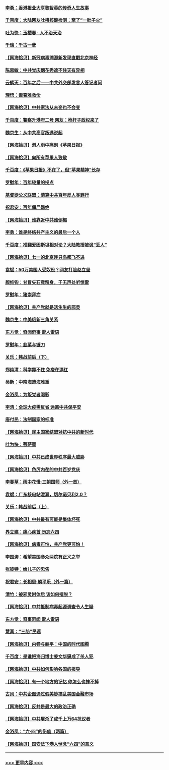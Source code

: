 #### [李勇：香港报业大亨黎智英的传奇人生故事](../pages/nsc993/n13055258.md?t=06292302) 
#### [千百度：大陆网友吐槽核酸检测：窝了“一肚子火”](../pages/nsc993/n13055194.md?t=06292302) 
#### [吐为快：玉楼春 · 人不治天治](../pages/nsc993/n13054028.md?t=06292302) 
#### [千瑞：千古一孽](../pages/nsc993/n13054016.md?t=06292302) 
#### [【网海拾贝】新冠病毒溯源新发现直戳北京神经](../pages/nsc993/n13052425.md?t=06292302) 
#### [陈思敏：中共党庆烟花秀遮不住天有异相](../pages/nsc993/n13052020.md?t=06292302) 
#### [云鹤天：百年之后——中共外交部发言人答记者问](../pages/nsc993/n13051604.md?t=06292302) 
#### [理悟：毒誓难救命](../pages/nsc993/n13051601.md?t=06292302) 
#### [【网海拾贝】中共家法从未变也不会变](../pages/nsc993/n13050366.md?t=06292302) 
#### [千百度：警察升港府二号 网友：枪杆子政权来了](../pages/nsc993/n13050261.md?t=06292302) 
#### [魏京生：从中共高官叛逃说起](../pages/nsc993/n13048997.md?t=06292302) 
#### [【网海拾贝】港人雨中痛别《苹果日报》](../pages/nsc993/n13048941.md?t=06292302) 
#### [【网海拾贝】向所有苹果人致敬](../pages/nsc993/n13046795.md?t=06292302) 
#### [千百度：《苹果日报》不在了，但“苹果精神”长存](../pages/nsc993/n13046703.md?t=06292302) 
#### [罗慰年：百年较量的拐点](../pages/nsc993/n13046542.md?t=06292302) 
#### [基督徒公义联盟：清算中共百年反人类罪行](../pages/nsc993/n13046499.md?t=06292302) 
#### [祝君安：百年僵尸罄绝](../pages/nsc993/n13045595.md?t=06292302) 
#### [【网海拾贝】谁靠近中共谁倒楣](../pages/nsc993/n13044667.md?t=06292302) 
#### [李勇：谁是终结共产主义的最后一个人](../pages/nsc993/n13044397.md?t=06292302) 
#### [千百度：推翻爱因斯坦相对论？大陆教授被讽“丢人”](../pages/nsc993/n13043908.md?t=06292302) 
#### [【网海拾贝】七一的北京连只鸟都飞不进](../pages/nsc993/n13041377.md?t=06292302) 
#### [袁斌：50万美国人受奴役？网友打脸赵立坚](../pages/nsc993/n13041330.md?t=06292302) 
#### [颜纯钩：甘冒矢石竟粉身，于无声处听惊雷](../pages/nsc993/n13041140.md?t=06292302) 
#### [罗慰年：猪崇拜症](../pages/nsc993/n13041071.md?t=06292302) 
#### [【网海拾贝】共产党就是活生生的邪灵](../pages/nsc993/n13036627.md?t=06292302) 
#### [魏京生：中美俄新三角关系](../pages/nsc993/n13035986.md?t=06292302) 
#### [东方觉：奇闻奇事 雷人雷语](../pages/nsc993/n13035878.md?t=06292302) 
#### [罗慰年：韭菜与镰刀](../pages/nsc993/n13034374.md?t=06292302) 
#### [关乐：韩战前后（下）](../pages/nsc993/n13034113.md?t=06292302) 
#### [郑纯清：科学靠不住 免疫在漂红](../pages/nsc993/n13034093.md?t=06292302) 
#### [吴新：中南海遭海难重](../pages/nsc993/n13034084.md?t=06292302) 
#### [金浴凤：为叛党者喝彩](../pages/nsc993/n13034058.md?t=06292302) 
#### [李清：全球大疫需反省 远离中共保平安](../pages/nsc993/n13033784.md?t=06292302) 
#### [唐付民：法制国家的标准](../pages/nsc993/n13032944.md?t=06292302) 
#### [【网海拾贝】民主国家结盟对抗中共的新时代](../pages/nsc993/n13031717.md?t=06292302) 
#### [吐为快：菩萨蛮](../pages/nsc993/n13030033.md?t=06292302) 
#### [【网海拾贝】中共已成世界秩序最大威胁](../pages/nsc993/n13028138.md?t=06292302) 
#### [【网海拾贝】色厉内荏的中共百岁党庆](../pages/nsc993/n13025582.md?t=06292302) 
#### [李春草：雨中花慢‧三朝国师（外一首）](../pages/nsc993/n13025567.md?t=06292302) 
#### [袁斌：广东核电站泄漏，切尔诺贝利2.0？](../pages/nsc993/n13025475.md?t=06292302) 
#### [关乐：韩战前后（上）](../pages/nsc993/n13025387.md?t=06292302) 
#### [【网海拾贝】中共最有可能是集体坏死](../pages/nsc993/n13023101.md?t=06292302) 
#### [界立建：痛心疾首 勿忘六四](../pages/nsc993/n13022339.md?t=06292302) 
#### [【网海拾贝】病毒可怕，共产党更可怕！](../pages/nsc993/n13020728.md?t=06292302) 
#### [李国涛：希望美国参众两院有正义之举](../pages/nsc993/n13020674.md?t=06292302) 
#### [张彼特：给儿子的忠告](../pages/nsc993/n13018934.md?t=06292302) 
#### [祝君安：长相思‧躺平乐（外一篇）](../pages/nsc993/n13018923.md?t=06292302) 
#### [清竹：被邪灵附体后 该如何摆脱？](../pages/nsc993/n13018877.md?t=06292302) 
#### [【网海拾贝】中共抵制病毒起源调查令人生疑](../pages/nsc993/n13017785.md?t=06292302) 
#### [东方觉：奇事奇闻 雷人雷语](../pages/nsc993/n13017577.md?t=06292302) 
#### [慧真：“三胎”民谣](../pages/nsc993/n13017394.md?t=06292302) 
#### [【网海拾贝】内卷与躺平：中国的时代图腾](../pages/nsc993/n13016128.md?t=06292302) 
#### [千百度：是谁把海归博士姜文华逼成了杀人犯](../pages/nsc993/n13015218.md?t=06292302) 
#### [【网海拾贝】中共如何影响各国的报导](../pages/nsc993/n13012599.md?t=06292302) 
#### [【网海拾贝】有一个地方的记忆 你怎么也抹不掉](../pages/nsc993/n13009802.md?t=06292302) 
#### [古风：中共企图通过假美钞搞乱美国金融市场](../pages/nsc993/n13009626.md?t=06292302) 
#### [【网海拾贝】反共是最大的政治正确](../pages/nsc993/n13007051.md?t=06292302) 
#### [【网海拾贝】中共屠杀了成千上万64抗议者](../pages/nsc993/n13002713.md?t=06292302) 
#### [金浴凤：“六·四”的伤痕（两篇）](../pages/nsc993/n13001719.md?t=06292302) 
#### [【网海拾贝】国安法下港人悼念“六四”的意义](../pages/nsc993/n13001039.md?t=06292302) 

----
#### [ >>> 更早内容 <<< ](../indexes/nsc993-earlier.md)
